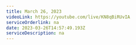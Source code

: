 ```yaml
---
title: March 26, 2023
videoLink: https://youtube.com/live/KN8qBiRUvIA
serviceOrderlink: na
date: 2023-03-26T14:57:49.193Z
serviceDescription: n﻿a
---
```


